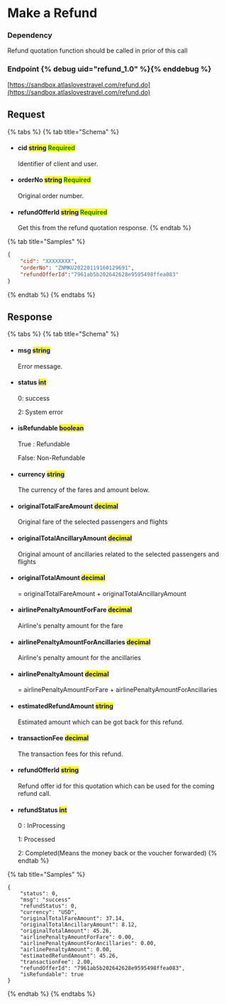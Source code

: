 # Make a Refund

### Dependency

Refund quotation function should be called in prior of this call

### Endpoint {% debug uid="refund_1.0" %}{% enddebug %}

[https://sandbox.atlaslovestravel.com/refund.do](https://sandbox.atlaslovestravel.com/refund.do) 

## Request

{% tabs %}
{% tab title="Schema" %}
*   #### cid                                  <mark style="color:blue;">string</mark>                                                                                                 <mark style="color:green;">Required</mark>

    Identifier of client and user.
*   #### orderNo                       <mark style="color:blue;">string</mark>                                                                                                  <mark style="color:green;">Required</mark>

    Original order number.
*   #### refundOfferId            <mark style="color:blue;">string</mark>                                                                                                 <mark style="color:green;">Required</mark>

    Get this from the refund quotation response.
{% endtab %}

{% tab title="Samples" %}
```json
{
    "cid": "XXXXXXXX",
    "orderNo": "ZNMKU20220119160129691",
    "refundOfferId":"7961ab5b202642628e9595498ffea083"
}
```
{% endtab %}
{% endtabs %}

## Response

{% tabs %}
{% tab title="Schema" %}
*   #### msg                                                                        <mark style="color:blue;">string</mark>                                                                                                

    Error message.
*   #### status                                                                    <mark style="color:blue;">int</mark>                                                                                                      

    0: success

    2: System error                                                                <mark style="color:blue;"></mark>                                                               
*   #### isRefundable                                                       <mark style="color:blue;">boolean</mark>                                                                               

    True : Refundable

    False: Non-Refundable
*   #### currency                                                                <mark style="color:blue;">string</mark>                                                                               

    The currency of the fares and amount below.
*   #### originalTotalFareAmount                              <mark style="color:blue;">decimal</mark>                                                                               

    Original fare of the selected passengers and flights
*   #### originalTotalAncillaryAmount                     <mark style="color:blue;">decimal</mark>                                                                               

    Original amount of ancillaries related to the selected passengers and flights
*   #### originalTotalAmount                                       <mark style="color:blue;">decimal</mark>                                                                               

    \= originalTotalFareAmount + originalTotalAncillaryAmount
*   #### airlinePenaltyAmountForFare                     <mark style="color:blue;">decimal</mark>                                                                               

    Airline's penalty amount for the fare
*   #### airlinePenaltyAmountForAncillaries        <mark style="color:blue;">decimal</mark>                                                                               

    Airline's penalty amount for the ancillaries
*   #### airlinePenaltyAmount                                     <mark style="color:blue;">decimal</mark>                                                                               

    \= airlinePenaltyAmountForFare + airlinePenaltyAmountForAncillaries
*   #### estimatedRefundAmount                             <mark style="color:blue;">string</mark>                                                                               

    Estimated amount which can be got back for this refund.
*   #### transactionFee                                                   <mark style="color:blue;">decimal</mark>                                                                               

    The transaction fees for this refund.
*   #### refundOfferId                                                      <mark style="color:blue;">string</mark>

    Refund offer id for this quotation which can be used for the coming refund call.
*   #### refundStatus                                                       <mark style="color:blue;">int</mark>                                                                               

    0 : InProcessing

    1:  Processed

    2:  Completed(Means the money back or the voucher forwarded)
{% endtab %}

{% tab title="Samples" %}
```
{
    "status": 0,
    "msg": "success"
    "refundStatus": 0,
    "currency": "USD",
    "originalTotalFareAmount": 37.14,
    "originalTotalAncillaryAmount": 8.12,
    "originalTotalAmount": 45.26,
    "airlinePenaltyAmountForFare": 0.00,
    "airlinePenaltyAmountForAncillaries": 0.00,
    "airlinePenaltyAmount": 0.00,
    "estimatedRefundAmount": 45.26,
    "transactionFee": 2.00,
    "refundOfferId": "7961ab5b202642628e9595498ffea083",
    "isRefundable": true   
}
```


{% endtab %}
{% endtabs %}
